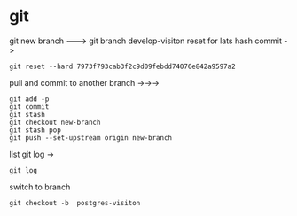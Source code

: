# git

git new branch ---> git branch develop-visiton
reset for lats hash commit -> 

``` git reset --hard 7973f793cab3f2c9d09febdd74076e842a9597a2 ```

pull and commit to another branch
->->->

```
git add -p
git commit
git stash
git checkout new-branch
git stash pop
git push --set-upstream origin new-branch
```

list git log -> 

```
git log
```

switch to branch
```
git checkout -b  postgres-visiton
```
